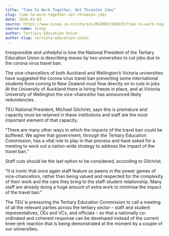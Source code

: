 ```yaml
---
title: "Time To Work Together, Not Threaten Jobs"
slug: time-to-work-together-not-threaten-jobs
date: 2020-03-03
source: https://www.scoop.co.nz/stories/BU2003/S00033/time-to-work-together-not-threaten-jobs.htm
source-name: Scoop
author: Tertiary Education Union
author-slug: tertiary-education-union
---
```


<p>Irresponsible and unhelpful is how the National President
of the Tertiary Education Union is describing moves by two
universities to cut jobs due to the corona virus travel
ban.</p>

<p>The vice-chancellors of both Auckland and
Wellington’s Victoria universities have suggested the
corona virus travel ban preventing some international
students from coming to New Zealand must flow directly on to
cuts in jobs. At the University of Auckland there is hiring
freeze in place, and at Victoria University of Wellington
the vice-chancellor has announced likely
redundancies.</p>

<p>TEU National President, Michael
Gilchrist, says this is premature and capacity must be
retained in these institutions and staff are the most
important element of that capacity.</p>

<p>“There are many
other ways in which the impacts of the travel ban could be
buffered. We agree that government, through the Tertiary
Education Commission, has a vital role to play in that
process and have asked for a meeting to work out a
nation-wide strategy to address the impact of the travel
ban.”</p>

<p>Staff cuts should be the last option to be
considered, according to Gilchrist.</p>

<p>“It is ironic
that once again staff feature as pawns in the power games of
vice-chancellors, rather than being valued and respected for
the complexity of their work and the care they bring to the
staff-student relationship. Many staff are already doing a
huge amount of extra work to minimise the impact of the
travel ban."</p>

<p>The TEU is pressuring the Tertiary
Education Commission to call a meeting of all the relevant
parties across the tertiary sector – staff and student
representatives, CEs and VCs, and officials – so that a
nationally co-ordinated and coherent response can be
developed instead of the current knee-jerk reaction that is
being demonstrated at the moment by a couple of our
universities.</p>